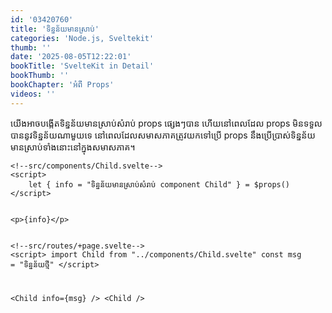 ```yaml
---
id: '03420760'
title: 'ទិន្នន័យ​មាន​ស្រាប់'
categories: 'Node.js, Sveltekit'
thumb: ''
date: '2025-08-05T12:22:01'
bookTitle: 'SvelteKit in Detail'
bookThumb: ''
bookChapter: 'អំពី Props'
videos: ''
---
```

<p>យើង​អាច​បង្កើត​ទិន្នន័យ​មាន​ស្រាប់​សំរាប់​ props ផ្សេង​ៗ​បាន​ ហើយ​នៅ​ពេល​ដែល​ props ​មិន​ទទួល​បាន​នូវ​ទិន្នន័យ​ណា​មួយ​ទេ​ នៅ​ពេល​ដែល​សមាសភាគ​ត្រូវ​យក​ទៅ​ប្រើ props នឹង​ប្រើប្រាស់​ទិន្នន័យ​មាន​ស្រាប់​ទាំងនោះ​នៅ​ក្នុង​សមាសភាគ​។</p><pre><code class="language-html">&lt;!--src/components/Child.svelte--&gt;
&lt;script&gt;
    let { info = "ទិន្នន័យ​មាន​ស្រាប់​សំរាប់​ component Child" } = $props()
&lt;/script&gt;
 
&lt;p&gt;{info}&lt;/p&gt;</code></pre><pre><code class="language-html">&lt;!--src/routes/+page.svelte--&gt;
&lt;script&gt;
    import Child from "../components/Child.svelte"
    const msg = "ទិន្នន័យ​ថ្មី"
&lt;/script&gt;
 
&lt;Child info={msg} /&gt;
&lt;Child /&gt;</code></pre>